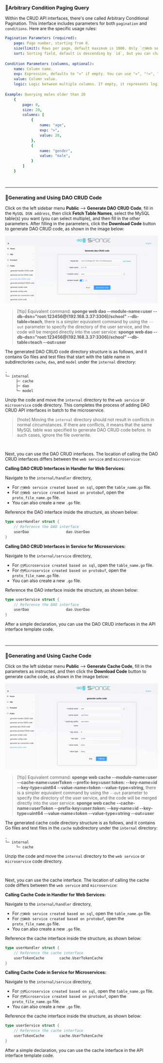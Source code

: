 ### 🔹Arbitrary Condition Paging Query

Within the CRUD API interfaces, there's one called Arbitrary Conditional Pagination. This interface includes parameters for both `pagination` and `conditions`. Here are the specific usage rules:

```yaml
Pagination Parameters (required):
	page: Page number, starting from 0.
	size(limit): Rows per page, default maximum is 1000. Only `⓵Web service created based on sql` use `size`, other services created using different methods use `limit`.
	sort: Sorting field, default is descending by `id`, but you can change it to sort by other fields. If a field name is preceded by a minus sign "-", it indicates descending order, otherwise, it's ascending. You can use a comma to sort by multiple fields.

Condition Parameters (columns, optional):
	name: Column name.
	exp: Expression, defaults to "=" if empty. You can use "=", "!=", ">", ">=", "<", "<=", "like".
	value: Column value.
	logic: Logic between multiple columns. If empty, it represents logical AND, and you can use "&" (AND) or "|" (OR).

Example: Querying males older than 20
	{
	    page: 0,
	    size: 20,
	    columns: [
			{
				name: "age",
				exp: ">",
				value: 20,
			},
			{
				name: "gender",
				value: "male",
			}
		]
	}
```

<br>

---

### 🔹Generating and Using DAO CRUD Code

Click on the left sidebar menu **Public** --> **Generate DAO CRUD Code**, fill in the `MySQL DSN address`, then click **Fetch Table Names**, select the MySQL table(s) you want (you can select multiple), and then fill in the other parameters. After filling in the parameters, click the **Download Code** button to generate DAO CRUD code, as shown in the image below:

![web-http-dao](assets/images/web-http-dao.png)

> [!tip] Equivalent command: **sponge web dao --module-name=user --db-dsn="root:123456@(192.168.3.37:3306)/school" --db-table=teach**, there is a simpler equivalent command by using the `--out` parameter to specify the directory of the user service, and the code will be merged directly into the user service: **sponge web dao --db-dsn="root:123456@(192.168.3.37:3306)/school" --db-table=teach --out=user**

The generated DAO CRUD code directory structure is as follows, and it contains Go files and test files that start with the table name in subdirectories `cache`, `dao`, and `model` under the `internal` directory:

```
.
└─ internal
     ├─ cache
     ├─ dao
     └─ model
```

Unzip the code and move the `internal` directory to the `web service` or `microservice` code directory. This completes the process of adding DAO CRUD API interfaces in batch to the microservice.

> [!note] Moving the `internal` directory should not result in conflicts in normal circumstances. If there are conflicts, it means that the same MySQL table was specified to generate DAO CRUD code before. In such cases, ignore the file overwrite.

<br>

Next, you can use the DAO CRUD interfaces. The location of calling the DAO CRUD interfaces differs between the `web service` and `microservice`:

**Calling DAO CRUD Interfaces in Handler for Web Services:**

Navigate to the `internal/handler` directory,

- For `⓵Web service created based on sql`, open the `table_name.go` file.
- For `⓷Web service created based on protobuf`, open the `proto_file_name.go` file.
- You can also create a new `.go` file.

Reference the DAO interface inside the structure, as shown below:

```go
type userHandler struct {
	// Reference the DAO interface
	userDao                 dao.UserDao
}
```

**Calling DAO CRUD Interfaces in Service for Microservices:**

Navigate to the `internal/service` directory,

- For `⓶Microservice created based on sql`, open the `table_name.go` file.
- For `⓸Microservice created based on protobuf`, open the `proto_file_name.go` file.
- You can also create a new `.go` file.

Reference the DAO interface inside the structure, as shown below:

```go
type userService struct {
	// Reference the DAO interface
	userDao                 dao.UserDao
}
```

After a simple declaration, you can use the DAO CRUD interfaces in the API interface template code.

<br>

---

### 🔹Generating and Using Cache Code

Click on the left sidebar menu **Public** --> **Generate Cache Code**, fill in the parameters as instructed, and then click the **Download Code** button to generate cache code, as shown in the image below:

![public-cache](assets/images/public-cache.png)

> [!tip] Equivalent command: **sponge web cache --module-name=user --cache-name=userToken --prefix-key=user:token: --key-name=id --key-type=uint64 --value-name=token --value-type=string**, there is a simpler equivalent command by using the `--out` parameter to specify the directory of the user service, and the code will be merged directly into the user service: **sponge web cache --cache-name=userToken --prefix-key=user:token: --key-name=id --key-type=uint64 --value-name=token --value-type=string --out=user**

The generated cache code directory structure is as follows, and it contains Go files and test files in the `cache` subdirectory under the `internal` directory:

```
.
└─ internal
     └─ cache
```

Unzip the code and move the `internal` directory to the `web service` or `microservice` code directory.

<br>

Next, you can use the cache interface. The location of calling the cache code differs between the `web service` and `microservice`:

**Calling Cache Code in Handler for Web Services:**

Navigate to the `internal/handler` directory,

- For `⓵Web service created based on sql`, open the `table_name.go` file.
- For `⓷Web service created based on protobuf`, open the `proto_file_name.go` file.
- You can also create a new `.go` file.

Reference the cache interface inside the structure, as shown below:

```go
type userHandler struct {
	// Reference the cache interface
	userTokenCache       cache.UserTokenCache
}
```

**Calling Cache Code in Service for Microservices:**

Navigate to the `internal/service` directory,

- For `⓶Microservice created based on sql`, open the `table_name.go` file.
- For `⓸Microservice created based on protobuf`, open the `proto_file_name.go` file.
- You can also create a new `.go` file.

Reference the cache interface inside the structure, as shown below:

```go
type userService struct {
	// Reference the cache interface
	userTokenCache       cache.UserTokenCache
}
```

After a simple declaration, you can use the cache interface in the API interface template code.
